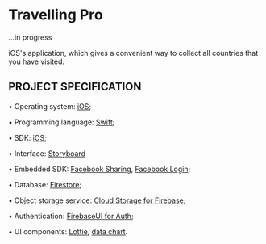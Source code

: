 # Travelling Pro

...in progress

iOS's application, which gives a convenient way to collect all countries that you have visited.

## PROJECT SPECIFICATION

• Operating system: [iOS](https://www.apple.com/ios/ios-14/);

• Programming language: [Swift](https://developer.apple.com/swift/);

• SDK: [iOS](https://developer.apple.com/);

•  Interface: [Storyboard](https://developer.apple.com/library/archive/documentation/General/Conceptual/Devpedia-CocoaApp/Storyboard.html)

• Embedded SDK: [Facebook Sharing](https://developers.facebook.com/docs/sharing/ios),
[Facebook Login](https://developers.facebook.com/docs/facebook-login/overview);

• Database: [Firestore](https://firebase.google.com/docs/firestore);

• Object storage service: [Cloud Storage for Firebase](https://firebase.google.com/docs/storage);

• Authentication: [FirebaseUI for Auth](https://firebase.google.com/docs/auth/ios/firebaseui);

• UI components: [Lottie](https://lottiefiles.com/what-is-lottie), 
 [data chart](https://github.com/danielgindi/Charts).
